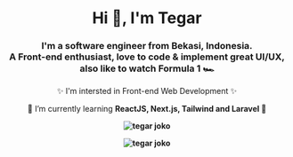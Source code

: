 <h1 align="center">Hi 👋, I'm Tegar</h1>
<h3 align="center">I'm a software engineer from Bekasi, Indonesia.<br>
A Front-end enthusiast, love to code & implement great UI/UX,
also like to watch Formula 1 🏎</h3>


<p align="center" width="100%">✨ I'm intersted in Front-end Web Development ✨</p>
<p align="center" width="100%">🌱 I’m currently learning <b>ReactJS, Next.js, Tailwind and Laravel<b> 🌱</p>
<p align="center" width="100%">
<img align="center" src="https://github-readme-stats.vercel.app/api/top-langs?username=tegarjoko&count_private=true&show_icons=true&locale=en&layout=compact&theme=dark#gh-dark-mode-only" alt="tegar joko"/>
</p>
<p align="center" width="100%">
<img align="center" src="https://github-readme-stats.vercel.app/api?username=tegarjoko&show_icons=true&locale=en&theme=dark#gh-dark-mode-only" alt="tegar joko" />
</p>
